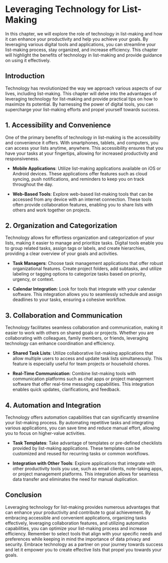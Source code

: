Leveraging Technology for List-Making
==============================================

In this chapter, we will explore the role of technology in list-making and how it can enhance your productivity and help you achieve your goals. By leveraging various digital tools and applications, you can streamline your list-making process, stay organized, and increase efficiency. This chapter will highlight the benefits of technology in list-making and provide guidance on using it effectively.

Introduction
------------

Technology has revolutionized the way we approach various aspects of our lives, including list-making. This chapter will delve into the advantages of leveraging technology for list-making and provide practical tips on how to maximize its potential. By harnessing the power of digital tools, you can supercharge your list-making efforts and propel yourself towards success.

1\. Accessibility and Convenience
--------------------------------

One of the primary benefits of technology in list-making is the accessibility and convenience it offers. With smartphones, tablets, and computers, you can access your lists anytime, anywhere. This accessibility ensures that you have your tasks at your fingertips, allowing for increased productivity and responsiveness.

* **Mobile Applications**: Utilize list-making applications available on iOS or Android devices. These applications offer features such as cloud syncing, push notifications, and reminders to keep you on track throughout the day.

* **Web-Based Tools**: Explore web-based list-making tools that can be accessed from any device with an internet connection. These tools often provide collaboration features, enabling you to share lists with others and work together on projects.

2\. Organization and Categorization
----------------------------------

Technology allows for effortless organization and categorization of your lists, making it easier to manage and prioritize tasks. Digital tools enable you to group related tasks, assign tags or labels, and create hierarchies, providing a clear overview of your goals and activities.

* **Task Managers**: Choose task management applications that offer robust organizational features. Create project folders, add subtasks, and utilize labeling or tagging options to categorize tasks based on priority, urgency, or context.

* **Calendar Integration**: Look for tools that integrate with your calendar software. This integration allows you to seamlessly schedule and assign deadlines to your tasks, ensuring a cohesive workflow.

3\. Collaboration and Communication
----------------------------------

Technology facilitates seamless collaboration and communication, making it easier to work with others on shared goals or projects. Whether you are collaborating with colleagues, family members, or friends, leveraging technology can enhance coordination and efficiency.

* **Shared Task Lists**: Utilize collaborative list-making applications that allow multiple users to access and update task lists simultaneously. This feature is especially useful for team projects or household chores.

* **Real-Time Communication**: Combine list-making tools with communication platforms such as chat apps or project management software that offer real-time messaging capabilities. This integration enables quick updates, clarifications, and feedback.

4\. Automation and Integration
-----------------------------

Technology offers automation capabilities that can significantly streamline your list-making process. By automating repetitive tasks and integrating various applications, you can save time and reduce manual effort, allowing you to focus on higher-value activities.

* **Task Templates**: Take advantage of templates or pre-defined checklists provided by list-making applications. These templates can be customized and reused for recurring tasks or common workflows.

* **Integration with Other Tools**: Explore applications that integrate with other productivity tools you use, such as email clients, note-taking apps, or project management platforms. This integration allows for seamless data transfer and eliminates the need for manual duplication.

Conclusion
----------

Leveraging technology for list-making provides numerous advantages that can enhance your productivity and contribute to goal achievement. By embracing accessible and convenient applications, organizing tasks effectively, leveraging collaboration features, and utilizing automation capabilities, you can optimize your list-making process and increase efficiency. Remember to select tools that align with your specific needs and preferences while keeping in mind the importance of data privacy and security. Embrace technology as a partner on your journey towards success and let it empower you to create effective lists that propel you towards your goals.
